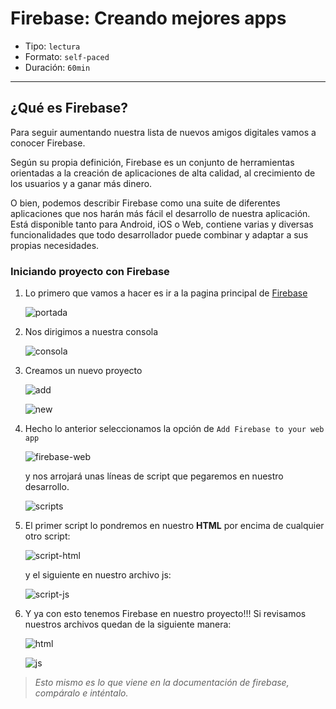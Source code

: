 # Firebase: Creando mejores apps

- Tipo: `lectura`
- Formato: `self-paced`
- Duración: `60min`

***

## ¿Qué es Firebase?

Para seguir aumentando nuestra lista de nuevos amigos digitales vamos a conocer
Firebase.

Según su propia definición, Firebase es un conjunto de herramientas orientadas
a la creación de aplicaciones de alta calidad, al crecimiento de los usuarios
y a ganar más dinero.

O bien, podemos describir Firebase como una suite de diferentes aplicaciones
que nos harán más fácil el desarrollo de nuestra aplicación.
Está disponible tanto para Android, iOS o Web, contiene varias y diversas
funcionalidades que todo desarrollador puede combinar y adaptar a
sus propias necesidades.

### Iniciando proyecto con Firebase

1. Lo primero que vamos a hacer es ir a la pagina principal de
   [Firebase](https://firebase.google.com)

   ![portada](https://raw.githubusercontent.com/AnaSalazar/curricula-js/bd355c1ac54857332544af3328d76e08f668012e/04-social-network/04-firebase-101/00-intro/images/portada.png)

2. Nos dirigimos a nuestra consola

   ![consola](https://raw.githubusercontent.com/AnaSalazar/curricula-js/bd355c1ac54857332544af3328d76e08f668012e/04-social-network/04-firebase-101/00-intro/images/consola.png)

3. Creamos un nuevo proyecto

   ![add](https://raw.githubusercontent.com/AnaSalazar/curricula-js/bd355c1ac54857332544af3328d76e08f668012e/04-social-network/04-firebase-101/00-intro/images/add-project.png)

   ![new](https://raw.githubusercontent.com/AnaSalazar/curricula-js/bd355c1ac54857332544af3328d76e08f668012e/04-social-network/04-firebase-101/00-intro/images/new-project.png)

4. Hecho lo anterior seleccionamos la opción de `Add Firebase to your web app`

   ![firebase-web](https://raw.githubusercontent.com/AnaSalazar/curricula-js/bd355c1ac54857332544af3328d76e08f668012e/04-social-network/04-firebase-101/00-intro/images/firebase-web.png)

   y nos arrojará unas líneas de script que pegaremos en nuestro desarrollo.

   ![scripts](https://raw.githubusercontent.com/AnaSalazar/curricula-js/e59f0251f2f002c77afe96206ff02eb6ff35c005/04-social-network/04-firebase-101/00-intro/images/scripts.png)

5. El primer script lo pondremos en nuestro **HTML** por encima de cualquier
   otro script:

   ![script-html](https://raw.githubusercontent.com/AnaSalazar/curricula-js/e59f0251f2f002c77afe96206ff02eb6ff35c005/04-social-network/04-firebase-101/00-intro/images/script-html.png)

   y el siguiente en nuestro archivo js:

   ![script-js](https://raw.githubusercontent.com/AnaSalazar/curricula-js/e59f0251f2f002c77afe96206ff02eb6ff35c005/04-social-network/04-firebase-101/00-intro/images/script-js.png)

6. Y ya con esto tenemos Firebase en nuestro proyecto!!! Si revisamos nuestros
   archivos quedan de la siguiente manera:

   ![html](https://raw.githubusercontent.com/AnaSalazar/curricula-js/e59f0251f2f002c77afe96206ff02eb6ff35c005/04-social-network/04-firebase-101/00-intro/images/html.png)

   ![js](https://raw.githubusercontent.com/AnaSalazar/curricula-js/e59f0251f2f002c77afe96206ff02eb6ff35c005/04-social-network/04-firebase-101/00-intro/images/js.png)

> *Esto mismo es lo que viene en la documentación de firebase, compáralo e
inténtalo.*
